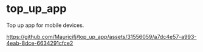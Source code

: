 # top_up_app

Top up app for mobile devices.

https://github.com/Mauricifj/top_up_app/assets/31556059/a7dc4e57-a993-4eab-8dce-6634291cfce2

